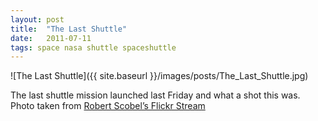 ```yaml
---
layout: post
title:  "The Last Shuttle"
date:   2011-07-11
tags: space nasa shuttle spaceshuttle
---
```

![The Last Shuttle]({{ site.baseurl }}/images/posts/The_Last_Shuttle.jpg)

The last shuttle mission launched last Friday and what a shot this was. Photo taken from [Robert Scobel’s Flickr Stream](http://www.flickr.com/photos/scobleizer/5915301679/in/photostream)
